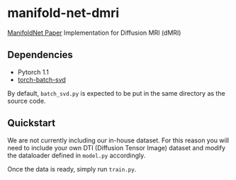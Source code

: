 # manifold-net-dmri
[ManifoldNet Paper](https://www.cise.ufl.edu/~vemuri/paperphp/article.php?y=2019&i=2) Implementation for Diffusion MRI (dMRI)

## Dependencies
- Pytorch 1.1
- [torch-batch-svd](https://github.com/KinglittleQ/torch-batch-svd)

By default, ```batch_svd.py``` is expected to be put in the same directory as the source code.

## Quickstart
We are not currently including our in-house dataset. For this reason you will need to include your own DTI (Diffusion Tensor Image) dataset and modify the dataloader defined in ```model.py``` accordingly. 

Once the data is ready, simply run ```train.py```.
